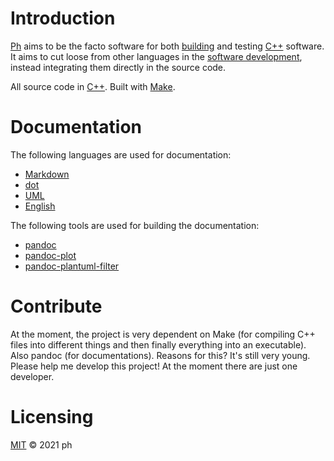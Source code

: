 [Ph]: https://github.com/phiwen96/ph
[C++]: https://www.cplusplus.com
[Make]: https://www.gnu.org/software/make/
[CMake]: https://cmake.org
[Markdown]: https://www.markdownguide.org/basic-syntax/
[dot]: https://graphviz.org/doc/info/lang.html
[UML]: https://en.wikipedia.org/wiki/Unified_Modeling_Language
[English]: https://en.wikipedia.org/wiki/English_language
[pandoc]: https://pandoc.org
[pandoc-plot]: https://github.com/LaurentRDC/pandoc-plot
[pandoc-plantuml-filter]: https://github.com/timofurrer/pandoc-plantuml-filter


Introduction
===============

[Ph] aims to be the facto software for both [building](https://en.wikipedia.org/wiki/Software_build) and testing [C++] software.
It aims to cut loose from other languages in the [software development](https://en.wikipedia.org/wiki/Software_development), instead integrating them directly in the source code.

All source code in [C++].
Built with [Make].


Documentation
===============

The following languages are used for documentation:

* [Markdown]
* [dot]
* [UML]
* [English]

The following tools are used for building the documentation:

* [pandoc]
* [pandoc-plot]
* [pandoc-plantuml-filter]


Contribute
===============
At the moment, the project is very dependent on Make (for compiling C++ files into different things and then finally everything into an executable).
Also pandoc (for documentations). 
Reasons for this? 
It's still very young.
Please help me develop this project! At the moment there are just one developer.


Licensing
===============

[MIT](LICENSE) © 2021 ph


<!-- TODO
===============
- [ ] [implement type function params <Ret(Args...)> -> Typelist](Function.cpp)
- [ ] [implement type function ret <Ret(Args...)> -> Typelist](Function.cpp) -->



<!-- Can be either open or proprietary. -->

<!-- 



# Ph.Language
## _"A simple, yet a powerful programming language aimed against code repetition"_



Ph.Language is a new programming language developed by Philip Wenkel. It is a simple, yet efficient, programming language written in the high performance language C++. It makes a great antidote for text repetition, whether it is for coding or really anything else. It also makes it much easier to create template files or folder structures for your projects, which drastically improves your production time and prevents you from making simple errors. I bet that, if you are like most people, creating a new project can really take time and effort. Probably you have some prepared base project structure which you pretty much copy-paste to the new one and just rename everything to fit your current project name. Enough of words, lets look at an example of how to use Ph.Language to simplify code repetition in c++. Then, we will look at how to use Ph.Language as a tool when writing a simple document. Last but not least, we will see how it can also be used with files and folders.

```c++
export module Ph.Concepts;

export import Ph.Concepts.Tuple;
export import Ph.Concepts.Bool;
export import Ph.Concepts.Done;
export import Ph.Concepts.Size;
export import Ph.Concepts.Bit;
export import Ph.Concepts.Byte;
export import Ph.Concepts.Core;
export import Ph.Concepts.Char;
export import Ph.Concepts.String;
export import Ph.Concepts.Strings;
export import Ph.Concepts.Pointer;
export import Ph.Concepts.Number;
export import Ph.Concepts.Error;
export import Ph.Concepts.Void;

export import Ph.Concepts.Iterator;
export import Ph.Concepts.Array;

export import Ph.Concepts.Class;
export import Ph.Concepts.Enum;
export import Ph.Concepts.Function;
export import Ph.Concepts.Any_of;
export import Ph.Concepts.File;
export import Ph.Concepts.Vector;
export import Ph.Concepts.Common;
export import Ph.Concepts.Constant;
export import Ph.Concepts.Range;
export import Ph.Concepts.Element;a
export import Ph.Concepts.Types;
```

```c++
export module Ph.Concepts;

@ (library) =
	Tuple
	Bool
	Types

$ (library : add library)
{
	export import Ph.Concepts.${library}
}

```

or 

```c++
export module Ph.Concepts;
@ (add library) -> {export import Ph.Concepts.${0}}
@ (library) =
	Tuple
	Bool
	Types
```

```c++
template <int>
struct Foo;

template <>
struct Foo <0>
{
    inline static constexpr int i = 0;  
};

template <>
struct Foo <1>
{
    inline static constexpr int i = 1;  
};

template <>
struct Foo <2>
{
    inline static constexpr int i = 2;  
};
```

As you can see, every template specialization of Foo is pretty much the same, except for two places, where only a number changes. Lets use Ph.Language to help us out with this boring and cumbersome code repetition.

```c++
template <int>
struct Foo;

@(type){inline static constexpr int}

$(0 i 3)
{
    template <>
    struct Foo <${i}>
    {
        ${type} i = ${i};  
    };
}
```

That's it!

Lets write a cv for our new job application!

```c++
@(first name){Philip}
@(last name){Wenkel}
@(name){${first name} ${last name}}
@(company name){Google}

My name is ${name} and I am interested in $(job){coding} at your company ${company name}.
On my spare time, i love ${job}! #{elaborate on this one...}

Yours sincerely, ${name}
```

This will result in the following output:

```c++
My name is Philip Wenkel and I am interested in coding at your company Google.
On my spare time, i love coding!

Yours sincerely, Philip Wenkel
```




<!-- ## Installation

Ph.Language requires [CMake](https://cmake.org) 3.19.4 to run. -->









